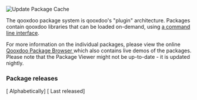 ![Update Package Cache](https://github.com/qooxdoo/package-cache/workflows/Update%20Package%20Cache/badge.svg)

The qooxdoo package system is qooxdoo's "plugin" architecture. Packages
contain qooxdoo libraries that can be loaded on-demand, using [a command line
interface](https://qooxdoo.org/documentation/#/development/cli/packages).

For more information on the individual packages, please view the online 
[Qooxdoo Package Browser ](https://qooxdoo.org/qxl.packagebrowser/) which also
contains live demos of the packages. Please note that the Package Viewer might not
be up-to-date - it is updated nightly. 

### Package releases

<div>[ <a onclick="create_table();">Alphabetically</a>] [ <a onclick="create_table(1);">Last released</a>]</div>

<div id="releases"></div>
<script defer="defer" type="application/javascript">
async function create_table(by_date=false) {
    let cache = await (await fetch("https://raw.githubusercontent.com/qooxdoo/package-cache/master/cache.json")).json();
    let html = [];
    html.push(`<div>Number of releases: ${cache.num_libraries}</div>`);
    html.push(`<table>`);
    html.push(`<thead><tr><td>Repository Name</td><td>Latest Version</td><td>Description</td></tr></thead>`);
    html.push(`<tbody>`);
    let releases_by_date = {};
    let releases_table = [];
    for (let repo of cache.repos.list) {
        let data = cache.repos.data[repo];
        let releases_list = data.releases.list;
        let latest_release = releases_list[releases_list.length-1] || "";
        let repo_html = `<a href="https://github.com/${repo}">${repo}</a>`;
        let latest_release_html = latest_release ? `<a href="https://qooxdoo.org/qxl.packagebrowser/#${repo.replace("/","~")}~library">${latest_release}</a>` : "";
        if (latest_release && by_date) {
            let published_at = data.releases.data[latest_release].published_at;
            releases_by_date[published_at] = releases_table.length;
            releases_table.push(`<tr><td>${repo_html}</td><td>${latest_release_html} (${published_at})</td><td>${data.description}</td></tr>`);
        } else {
            releases_table.push(`<tr><td>${repo_html}</td><td>${latest_release_html}</td><td>${data.description}</td></tr>`);
        }
    }
    html.push( by_date 
        ? Object.keys(releases_by_date).sort().reverse().map(date => releases_table[releases_by_date[date]]).join("\n")
        : releases_table.join("\n")
    );
    html.push(`</tbody></table>`);
    document.getElementById("releases").innerHTML = html.join("\n");
}
create_table();
</script>
